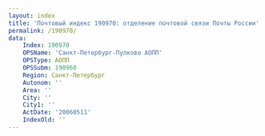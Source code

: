 ```yaml
---
layout: index
title: 'Почтовый индекс 190970: отделение почтовой связи Почты России'
permalink: /190970/
data:
    Index: 190970
    OPSName: 'Санкт-Петербург-Пулково АОПП'
    OPSType: АОПП
    OPSSubm: 190960
    Region: Санкт-Петербург
    Autonom: ''
    Area: ''
    City: ''
    City1: ''
    ActDate: '20060511'
    IndexOld: ''
---
```

